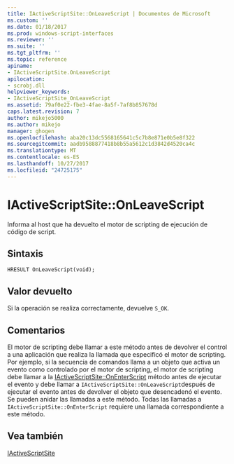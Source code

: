 ```yaml
---
title: IActiveScriptSite::OnLeaveScript | Documentos de Microsoft
ms.custom: ''
ms.date: 01/18/2017
ms.prod: windows-script-interfaces
ms.reviewer: ''
ms.suite: ''
ms.tgt_pltfrm: ''
ms.topic: reference
apiname:
- IActiveScriptSite.OnLeaveScript
apilocation:
- scrobj.dll
helpviewer_keywords:
- IActiveScriptSite_OnLeaveScript
ms.assetid: 79af0e22-fbe3-4fae-8a5f-7af8b857678d
caps.latest.revision: 7
author: mikejo5000
ms.author: mikejo
manager: ghogen
ms.openlocfilehash: aba20c13dc5568165641c5c7b8e871e0b5e8f322
ms.sourcegitcommit: aadb9588877418b8b55a5612c1d3842d4520ca4c
ms.translationtype: MT
ms.contentlocale: es-ES
ms.lasthandoff: 10/27/2017
ms.locfileid: "24725175"
---
```

# <a name="iactivescriptsiteonleavescript"></a>IActiveScriptSite::OnLeaveScript
Informa al host que ha devuelto el motor de scripting de ejecución de código de script.  
  
## <a name="syntax"></a>Sintaxis  
  
```  
HRESULT OnLeaveScript(void);  
```  
  
## <a name="return-value"></a>Valor devuelto  
 Si la operación se realiza correctamente, devuelve `S_OK`.  
  
## <a name="remarks"></a>Comentarios  
 El motor de scripting debe llamar a este método antes de devolver el control a una aplicación que realiza la llamada que especificó el motor de scripting. Por ejemplo, si la secuencia de comandos llama a un objeto que activa un evento como controlado por el motor de scripting, el motor de scripting debe llamar a la [IActiveScriptSite::OnEnterScript](../../winscript/reference/iactivescriptsite-onenterscript.md) método antes de ejecutar el evento y debe llamar a `IActiveScriptSite::OnLeaveScript`después de ejecutar el evento antes de devolver el objeto que desencadenó el evento. Se pueden anidar las llamadas a este método. Todas las llamadas a `IActiveScriptSite::OnEnterScript` requiere una llamada correspondiente a este método.  
  
## <a name="see-also"></a>Vea también  
 [IActiveScriptSite](../../winscript/reference/iactivescriptsite.md)